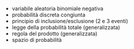 - variabile aleatoria binomiale negativa
- probabilità discreta congiunta
- principio di inclusione/esclusione (2 e 3 eventi)
- legge della probabilità totale (generalizzata)
- regola del prodotto (generalizzata)
- spazio di probabilità